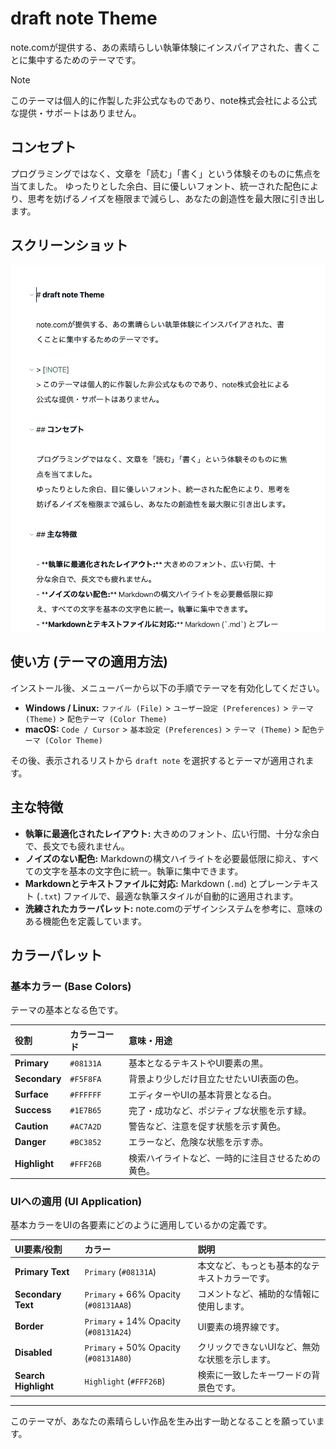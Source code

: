 # draft note Theme

note.comが提供する、あの素晴らしい執筆体験にインスパイアされた、書くことに集中するためのテーマです。

> [!NOTE]
> このテーマは個人的に作製した非公式なものであり、note株式会社による公式な提供・サポートはありません。

## コンセプト

プログラミングではなく、文章を「読む」「書く」という体験そのものに焦点を当てました。
ゆったりとした余白、目に優しいフォント、統一された配色により、思考を妨げるノイズを極限まで減らし、あなたの創造性を最大限に引き出します。

## スクリーンショット

![screenshot](./images/screenshot.png)

## 使い方 (テーマの適用方法)

インストール後、メニューバーから以下の手順でテーマを有効化してください。

-   **Windows / Linux:** `ファイル (File)` > `ユーザー設定 (Preferences)` > `テーマ (Theme)` > `配色テーマ (Color Theme)`
-   **macOS:** `Code / Cursor` > `基本設定 (Preferences)` > `テーマ (Theme)` > `配色テーマ (Color Theme)`

その後、表示されるリストから `draft note` を選択するとテーマが適用されます。

## 主な特徴

- **執筆に最適化されたレイアウト:** 大きめのフォント、広い行間、十分な余白で、長文でも疲れません。
- **ノイズのない配色:** Markdownの構文ハイライトを必要最低限に抑え、すべての文字を基本の文字色に統一。執筆に集中できます。
- **Markdownとテキストファイルに対応:** Markdown (`.md`) とプレーンテキスト (`.txt`) ファイルで、最適な執筆スタイルが自動的に適用されます。
- **洗練されたカラーパレット:** note.comのデザインシステムを参考に、意味のある機能色を定義しています。

## カラーパレット

### 基本カラー (Base Colors)

テーマの基本となる色です。

| 役割 | カラーコード | 意味・用途 |
| :--- | :--- | :--- |
| **Primary** | `#08131A` | 基本となるテキストやUI要素の黒。 |
| **Secondary** | `#F5F8FA` | 背景より少しだけ目立たせたいUI表面の色。 |
| **Surface** | `#FFFFFF` | エディターやUIの基本背景となる白。 |
| **Success** | `#1E7B65` | 完了・成功など、ポジティブな状態を示す緑。 |
| **Caution** | `#AC7A2D` | 警告など、注意を促す状態を示す黄色。 |
| **Danger** | `#BC3852` | エラーなど、危険な状態を示す赤。 |
| **Highlight** | `#FFF26B` | 検索ハイライトなど、一時的に注目させるための黄色。 |

### UIへの適用 (UI Application)

基本カラーをUIの各要素にどのように適用しているかの定義です。

| UI要素/役割 | カラー | 説明 |
| :--- | :--- | :--- |
| **Primary Text** | `Primary` (`#08131A`) | 本文など、もっとも基本的なテキストカラーです。 |
| **Secondary Text** | `Primary` + 66% Opacity (`#08131AA8`) | コメントなど、補助的な情報に使用します。 |
| **Border** | `Primary` + 14% Opacity (`#08131A24`) | UI要素の境界線です。 |
| **Disabled** | `Primary` + 50% Opacity (`#08131A80`) | クリックできないUIなど、無効な状態を示します。|
| **Search Highlight** | `Highlight` (`#FFF26B`) | 検索に一致したキーワードの背景色です。|

---

このテーマが、あなたの素晴らしい作品を生み出す一助となることを願っています。
